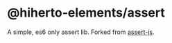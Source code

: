 # @hiherto-elements/assert

A simple, es6 only assert  lib. Forked from [assert-js](https://github.com/Tiliqua/assert-js).

